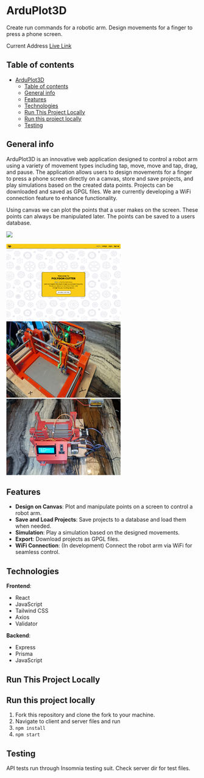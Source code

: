 # ArduPlot3D

Create run commands for a robotic arm.
Design movements for a finger to press a phone screen.

Current Address [Live Link](https://arduplot3d.netlify.app/)

## Table of contents

- [ArduPlot3D](#arduplot3d)
  - [Table of contents](#table-of-contents)
  - [General info](#general-info)
  - [Features](#features)
  - [Technologies](#technologies)
  - [Run This Project Locally](#run-this-project-locally)
  - [Run this project locally](#run-this-project-locally-1)
  - [Testing](#testing)

## General info

ArduPlot3D is an innovative web application designed to control a robot arm using a variety of movement types including tap, move, move and tap, drag, and pause. The application allows users to design movements for a finger to press a phone screen directly on a canvas, store and save projects, and play simulations based on the created data points. Projects can be downloaded and saved as GPGL files. We are currently developing a WiFi connection feature to enhance functionality.

Using canvas we can plot the points that a user makes on the screen.
These points can always be manipulated later.
The points can be saved to a users database.

![](https://github.com/webdesignsbytom/Polygon-fullstack/blob/main/assets/gif/polygon_gif.gif?raw=true)

<img src='./assets/images/polygon_home.png' alt='home page' style='width: 300px; height: 200px;' />
<img src='./assets/images/robot_design.jpg' alt='home page' style='width: 300px; height: 200px;' />
<img src='./assets/images/robot_design2.jpg' alt='home page' style='width: 300px; height: 200px;' />

## Features

- **Design on Canvas**: Plot and manipulate points on a screen to control a robot arm.
- **Save and Load Projects**: Save projects to a database and load them when needed.
- **Simulation**: Play a simulation based on the designed movements.
- **Export**: Download projects as GPGL files.
- **WiFi Connection**: (In development) Connect the robot arm via WiFi for seamless control.

## Technologies

**Frontend**:

- React
- JavaScript
- Tailwind CSS
- Axios
- Validator

**Backend**:

- Express
- Prisma
- JavaScript

## Run This Project Locally

## Run this project locally

1. Fork this repository and clone the fork to your machine.
2. Navigate to client and server files and run
3. `npm install`
4. `npm start`

## Testing

API tests run through Insomnia testing suit.
Check server dir for test files.
